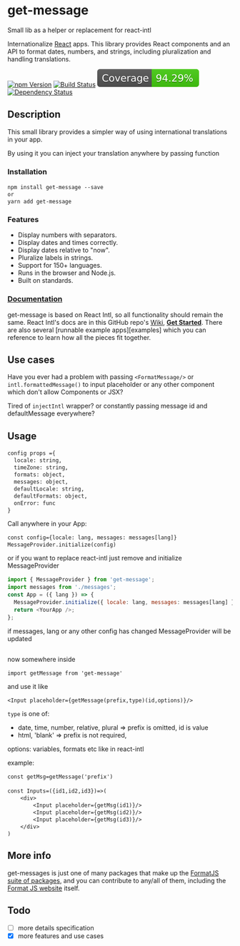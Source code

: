 # get-message

Small lib as a helper or replacement for react-intl

Internationalize [React][] apps. This library provides React components and an API to format dates, numbers, and strings, including pluralization and handling translations.

[![npm Version][npm-badge]][npm]
[![Build Status][travis-badge]][travis]
![Coverage functions][coverage-badge-green]
[![Dependency Status][david-badge]][david]

## Description

This small library provides a simpler way of using international translations in your app.

By using it you can inject your translation anywhere by passing function

### Installation

```npm
npm install get-message --save
or
yarn add get-message
```

### Features

- Display numbers with separators.
- Display dates and times correctly.
- Display dates relative to "now".
- Pluralize labels in strings.
- Support for 150+ languages.
- Runs in the browser and Node.js.
- Built on standards.

### [Documentation][]

get-message is based on React Intl, so all functionality should remain the same.
React Intl's docs are in this GitHub repo's [Wiki][documentation], [**Get Started**][getting started]. There are also several [runnable example apps][examples] which you can reference to learn how all the pieces fit together.

## Use cases

Have you ever had a problem with passing `<FormatMessage/>` or `intl.formattedMessage()`
to input placeholder or any other component which don't allow Components or JSX?

Tired of `injectIntl` wrapper? or constantly passing message id and defaultMessage everywhere?

## Usage

```
config props ={
  locale: string,
  timeZone: string,
  formats: object,
  messages: object,
  defaultLocale: string,
  defaultFormats: object,
  onError: func
}
```

Call anywhere in your App:

```
const config={locale: lang, messages: messages[lang]}
MessageProvider.initialize(config)
```

or if you want to replace react-intl just remove <IntlProvider/> and initialize MessageProvider

```js
import { MessageProvider } from 'get-message';
import messages from './messages';
const App = ({ lang }) => {
  MessageProvider.initialize({ locale: lang, messages: messages[lang] });
  return <YourApp />;
};
```

if messages, lang or any other config has changed MessageProvider will be updated

##

now somewhere inside <YourApp/>

```
import getMessage from 'get-message'
```

and use it like

```
<Input placeholder={getMessage(prefix,type)(id,options)}/>
```

`type` is one of:

- date, time, number, relative, plural => prefix is omitted, id is value
- html, 'blank' => prefix is not required,

options: variables, formats etc like in react-intl

example:

```
const getMsg=getMessage('prefix')

const Inputs=({id1,id2,id3})=>(
    <div>
        <Input placeholder={getMsg(id1)}/>
        <Input placeholder={getMsg(id2)}/>
        <Input placeholder={getMsg(id3)}/>
    </div>
)
```

## More info

get-messages is just one of many packages that make up the [FormatJS suite of packages][formatjs github], and you can contribute to any/all of them, including the [Format JS website][formatjs] itself.

## Todo

- [ ] more details specification
- [x] more features and use cases

[npm]: https://www.npmjs.org/package/get-message
[npm-badge]: https://img.shields.io/npm/v/get-message.svg?style=flat-square
[coverage-badge-green]: badge-functions.svg
[david]: https://david-dm.org/acodexm/get-message
[david-badge]: https://img.shields.io/david/acodexm/get-message.svg?style=flat-square
[travis]: https://travis-ci.org/acodexm/get-message
[travis-badge]: https://img.shields.io/travis/acodexm/get-message/master.svg?style=flat-square
[react]: http://facebook.github.io/react/
[formatjs]: http://formatjs.io/
[formatjs github]: http://formatjs.io/github/
[documentation]: https://github.com/yahoo/react-intl/wiki
[getting started]: https://github.com/yahoo/react-intl/wiki#getting-started
[contributing]: https://github.com/acodexm/get-message/blob/master/CONTRIBUTING.md
[license file]: https://github.com/acodexm/get-message/blob/master/LICENSE.md
